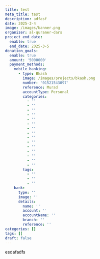 ```yaml
---
title: test
meta_title: test
description: adfasf
date: 2025-3-4
image: /images/banner.png
organizer: al-quraner-dars
project_end_date:
  enable: true
  end_date: 2025-3-5
donation_goals:
  enable: true
  amount: '5000000'
  payment_methods:
    mobile_banking:
      - type: Bkash
        image: /images/projects/bkash.png
        number: '01521543097'
        reference: Murad
        accountType: Personal
        categories:
          - ''
          - ''
          - ''
          - ''
          - ''
          - ''
          - ''
          - ''
          - ''
          - ''
          - ''
          - ''
          - ''
          - ''
          - ''
        tags:
          - ''
          - ''
          - ''
    bank:
      type: ''
      image: ''
      details:
        name: ''
        account: ''
        accountName: ''
        branch: ''
        reference: ''
categories: []
tags: []
draft: false
---
```

esdafadfs
